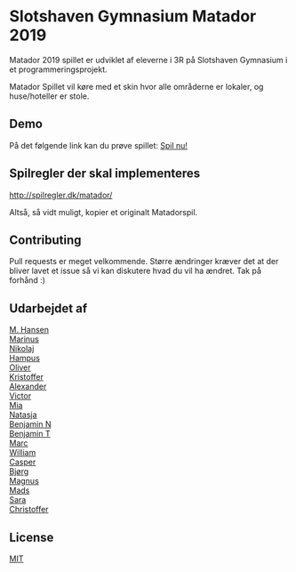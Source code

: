 # Slotshaven Gymnasium Matador 2019

Matador 2019 spillet er udviklet af eleverne i 3R på Slotshaven Gymnasium i et programmeringsprojekt.

Matador Spillet vil køre med et skin hvor alle områderne er lokaler, og huse/hoteller er stole.

## Demo

På det følgende link kan du prøve spillet: [Spil nu!](https://slotshaven-programmering2019.github.io/Matador2019/)

## Spilregler der skal implementeres
http://spilregler.dk/matador/

Altså, så vidt muligt, kopier et originalt Matadorspil.

## Contributing
Pull requests er meget velkommende. Større ændringer kræver det at der bliver lavet et issue så vi kan diskutere hvad du vil ha ændret. Tak på forhånd :)

## Udarbejdet af
[M. Hansen](https://github.com/zxstai)\
[Marinus](https://github.com/Bm2mhc)\
[Nikolaj](https://github.com/bergman12)\
[Hampus](https://github.com/xdHampus)\
[Oliver](https://github.com/WeirdoCat)\
[Kristoffer](https://github.com/KKP1703)\
[Alexander](https://github.com/nissemand243)\
[Victor](https://github.com/zitmaster)\
[Mia](https://github.com/miajensen)\
[Natasja](https://github.com/NatasjaDamsbjerg)\
[Benjamin N](https://github.com/NoxEpic)\
[Benjamin T](https://github.com/BenjaminTestholm)\
[Marc](https://github.com/marc7355)\
[William](https://github.com/try100try)\
[Casper](https://github.com/caspersiig)\
[Bjørg](https://github.com/bjoergcarla)\
[Magnus](https://github.com/Melf12)\
[Mads](https://github.com/Mfknudsen)\
[Sara](https://github.com/saratims123)\
[Christoffer](https://github.com/KvistGod)




## License
[MIT](https://choosealicense.com/licenses/mit/)
